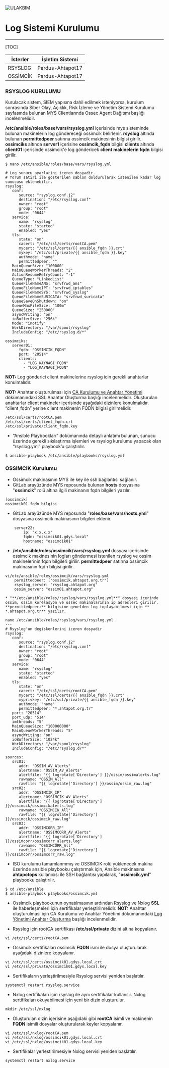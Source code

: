 ![ULAKBIM](../img/ulakbim.jpg)
# Log Sistemi Kurulumu
-----------------

[TOC]


 |   İsterler	|   İşletim Sistemi   |
 |  ----------	|  -----------------  |
 |     RSYSLOG	|   Pardus-Ahtapot17  |
 |     OSSİMCİK	|   Pardus-Ahtapot17  |


### RSYSLOG KURULUMU

Kurulacak sistem, SIEM yapısına dahil edilmek isteniyorsa, kurulum sonrasında Siber Olay, Açıklık, Risk İzleme ve Yönetim Sistemi Kurulumu sayfasında bulunan 
MYS Clientlarında Ossec Agent Dağıtımı başlığı incelenmelidir.

**/etc/ansible/roles/base/vars/rsyslog.yml** içerisinde mys sisteminde bulunan makinelerin log göndereceği ossimcik belirlenir. **rsyslog** altında bulunan **permittedpeer** satırına ossimcik makinesinin bilgisi girilir. **ossimciks** altında **server1** içerisine **ossimcik_fqdn** bilgisi **clients** altında **client01** içerisinde ossimcik'e log göndericek **client makinelerin fqdn** bilgisi girilir.
```
$ nano /etc/ansible/roles/base/vars/rsyslog.yml

# Log sunucu ayarlarini iceren dosyadir.
# Yorum satiri ile gosterilen sablon doldurularak istenilen kadar log sunucusu eklenebilir.
rsyslog:
   conf:
      source: "rsyslog.conf.j2" 
      destination: "/etc/rsyslog.conf" 
      owner: "root" 
      group: "root" 
      mode: "0644" 
   service:
      name: "rsyslog" 
      state: "started" 
      enabled: "yes"
   tls:
      state: "on"
      cacert: "/etc/ssl/certs/rootCA.pem"
      mycert: "/etc/ssl/certs/{{ ansible_fqdn }}.crt"
      mykey: "/etc/ssl/private/{{ ansible_fqdn }}.key"   
      authmode: "name"
      permittedpeer: ""
   MainQueueSize: "100000"
   MainQueueWorkerThreads: "2"
   ActionResumeRetryCount: "-1"
   QueueType: "LinkedList"
   QueueFileNameANS: "srvfrwd_ans"
   QueueFileNameIPT: "srvfrwd_iptables"
   QueueFileNameSYS: "srvfrwd_syslog"
   QueueFileNameSURICATA: "srvfrwd_suricata"
   QueueSaveOnShutdown: "on"
   QueueMaxFileSize: "100m"
   QueueSize: "250000"
   asyncWriting: "on" 
   ioBufferSize: "256k" 
   Mode: "inotify"
   WorkDirectory: "/var/spool/rsyslog" 
   IncludeConfig: "/etc/rsyslog.d/*" 

ossimciks:
   server01:
      fqdn: "OSSIMCIK_FQDN"
      port: "20514"
      clients:
        - "LOG_KAYNAGI_FQDN"
        - "LOG_KAYNAGI_FQDN"
```
**NOT:** Log gönderici client makinelerine rsyslog icin gerekli anahtarlar konulmalıdır.

**NOT:** Anahtar oluşturulması için [CA Kurulumu ve Anahtar Yönetimi](ca-kurulum.md) dökümanındaki SSL Anahtar Oluşturma başlığı incelenmelidir. 
Oluşturulan anahtarlar client makineler içerisinde aşağıdaki dizinlere konulmalıdır. “client_fqdn” yerine client makinenin FQDN bilgisi girilmelidir.

```
/etc/ssl/certs/rootCA.pem
/etc/ssl/certs/client_fqdn.crt
/etc/ssl/private/client_fqdn.key
```
* “Ansible Playbookları” dokümanında detaylı anlatımı bulunan, sunucu üzerinde gerekli sıkılaştırma işlemleri ve rsyslog kurulumu yapacak olan “rsyslog.yml” playbook’u çalıştırılır.
```
$ ansible-playbook /etc/ansible/playbooks/rsyslog.yml
```


### OSSIMCIK Kurulumu


* Ossimcik makinasının MYS ile key ile ssh bağlantısı sağlanır.
* GitLab arayüzünde MYS reposunda bulunan **hosts** dosyasına "**ossimcik**" rolü altına ilgili makinanın fqdn bilgileri yazılır.
```
[ossimcik]
ossimcik01.fqdn_bilgisi
```

* GitLab arayüzünde MYS reposunda "**roles/base/vars/hosts.yml**" dosyasına ossimcik makinasının bilgileri eklenir.
```
    server22:
        ip: "x.x.x.x" 
        fqdn: "ossimcik01.gdys.local"
        hostname: "ossimcik01"
```
* **/etc/ansible/roles/ossimcik/vars/rsyslog.yml** dosyası içerisinde ossimcik makinesinin logları göndermesi istenilen rsyslog ve ossim makinelerinin fqdn bilgileri girilir. **permittedpeer** satırına ossimcik makinasının fqdn bilgisi girilir.
```
vi/etc/ansible/roles/ossimcik/vars/rsyslog.yml
    permittedpeer: ["ossimcik.ahtapot.org.tr"]
    rsyslog_server: "rsyslog.ahtapot.org"
    ossim_server: "ossim01.ahtapot.org"
```

```
* "**/etc/ansible/roles/rsyslog/vars/rsyslog.yml**" dosyası içerinde ossim, ossim korelasyon ve ossec makinalarının ip adresleri girilir. **permittedpeer:** bilgisine genelden log toplayabilmesi için ** *.ahtapot.org.tr** yazılır.
```

```
nano /etc/ansible/roles/rsyslog/vars/rsyslog.yml
---
# Rsyslog'un degiskenlerini iceren dosyadir
rsyslog:
   conf:
      source: "rsyslog.conf.j2"
      destination: "/etc/rsyslog.conf"
      owner: "root"
      group: "root"
      mode: "0644"
   service:
      name: "rsyslog"
      state: "started"
      enabled: "yes"
   tls:
      state: "on"
      cacert: "/etc/ssl/certs/rootCA.pem"
      mycert: "/etc/ssl/certs/{{ ansible_fqdn }}.crt"
      myprivkey: "/etc/ssl/private/{{ ansible_fqdn }}.key"
      authmode: "name"
      permittedpeer: "*.ahtapot.org.tr"
   port: "20514"
   port_udp: "514"
   imthreads: "5"
   MainQueueSize: "100000000"
   MainQueueWorkerThreads: "5"
   asyncWriting: "on"
   ioBufferSize: "1024k"
   WorkDirectory: "/var/spool/rsyslog"
   IncludeConfig: "/etc/rsyslog.d/*"

sources:
   src01:
      addr: "OSSIM_AV_Alerts"
      alertname: "OSSIM_AV_Alerts"
      alertfile: "{{ logrotate['Directory'] }}/ossim/ossimalerts.log"
      rawname: "OSSIM_All"
      rawfile: "{{ logrotate['Directory'] }}/ossim/ossim_raw.log"
   src02:
      addr: "OSSIMCIK_IP"
      alertname: "OSSIMCIK_AV_Alerts"
      alertfile: "{{ logrotate['Directory'] }}/ossimcik/ossimcikalerts.log"
      rawname: "OSSIMCIK_All"
      rawfile: "{{ logrotate['Directory'] }}/ossimcik/ossimcik_raw.log"
   src03:
      addr: "OSSIMCORR_IP"
      alertname: "OSSIMCORR_AV_Alerts"
      alertfile: "{{ logrotate['Directory'] }}/ossimcorr/ossimcorr_alerts.log"
      rawname: "OSSIMCORR_All"
      rawfile: "{{ logrotate['Directory'] }}/ossimcorr/ossimcorr_raw.log"

```
* ISO kurulumu tamamlanmmış ve OSSIMCIK rolü yüklenecek makina üzerinde ansible playbooku çalıştırmak için, Ansible makinasına **ahtapotops** kullanıcısı ile SSH bağlantısı yapılarak, "**ossimcik.yml**" playbooku çalıştırılır.
```
$ cd /etc/ansible
$ ansible-playbook playbooks/ossimcik.yml
```
* Ossimcik playbookunun oynatılmasının ardından Rsyslog ve Nxlog **SSL** ile haberleşmeleri için sertifikalar yerleştirilmelidir.
**NOT:** Anahtar oluşturulması için CA Kurulumu ve Anahtar Yönetimi dökümanındaki [Log Yönetimi Anahtar Oluşturma](ca-kurulum.md) başlığı incelenmelidir.

* Rsyslog için rootCA sertifikası **/etc/ssl/private** dizini altına kopyalanır.
```
vi /etc/ssl/certs/rootCA.pem
```
* Ossimcik sertifikaları ossimcik **FQDN** ismi ile dosya oluşturularak aşağıdaki dizinlere kopyalanır.
```
vi /etc/ssl/certs/ossimcik01.gdys.local.crt
vi /etc/ssl/private/ossimcik01.gdys.local.key
```
* Sertifikaların yerleştirilmesiyle Rsyslog servisi yeniden başlatılır.
```
systemctl restart rsyslog.service
```
* Nxlog sertifikaları için rsyslog ile aynı sertifikalar kullanılır. Nxlog sertifikaları okuyabilmesi için yeni bir dizin oluşturulur.
```
mkdir /etc/ssl/nxlog
```
* Oluşturulan dizin içerisine aşağıdaki gibi **rootCA** isimli ve makinenin **FQDN** isimili dosyalar oluşturularak keyler kopyalanır. 
```
vi /etc/ssl/nxlog/rootCA.pem
vi /etc/ssl/nxlog/ossimcik01.gdys.local.crt
vi /etc/ssl/nxlog/ossimcik01.gdys.local.key
```
* Sertifikalar yerlestirilmesiyle Nxlog servisi yeniden başlatılır.
```
systemctl restart nxlog.service
```

